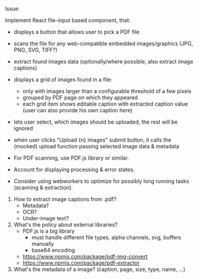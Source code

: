 Issue:

Implement React file-input based component, that:
- displays a button that allows user to pick a PDF file
- scans the file for any web-compatible embedded images/graphics (JPG, PNG, SVG, TIFF?)
- extract found images data (optionally/where possible, also extract image captions)
- displays a grid of images found in a file:
    - only with images larger than a configurable threshold of a few pixels
    - grouped by PDF page on which they appeared
    - each grid item shows editable caption with extracted caption value (user can also provide his own caption here)
- lets user select, which images should be uploaded, the rest will be ignored
- when user clicks "Upload {n} images" submit button, it calls the (mocked) upload function passing selected image data & metadata

- For PDF scanning, use PDF.js library or similar.
- Account for displaying processing & error states.
- Consider using webworkers to optimize for possibly long running tasks (scanning & extraction).

1. How to extract image captions from .pdf?
    - Metadata?
    - OCR?
    - Under-image text?
2. What's the policy about external libraries?
    - PDF.js is a big library
        - must handle different file types, alpha channels, svg, buffers manually
        - base64 encoding
    - https://www.npmjs.com/package/pdf-img-convert
    - https://www.npmjs.com/package/pdf-extractor
3. What's the metadata of a image? (caption, page, size, type, name, ...)